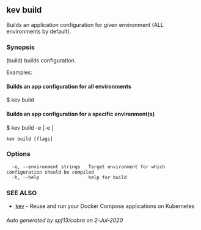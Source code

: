 ## kev build

Builds an application configuration for given environment (ALL environments by default).

### Synopsis

(build) builds configuration.

 Examples:

   #### Builds an app configuration for all environments
   $ kev build

   #### Builds an app configuration for a specific environment(s)
   $ kev build -e <production> [-e <dev>]

```
kev build [flags]
```

### Options

```
  -e, --environment strings   Target environment for which configuration should be compiled
  -h, --help                  help for build
```

### SEE ALSO

* [kev](kev.md)	 - Reuse and run your Docker Compose applications on Kubernetes

###### Auto generated by spf13/cobra on 2-Jul-2020
